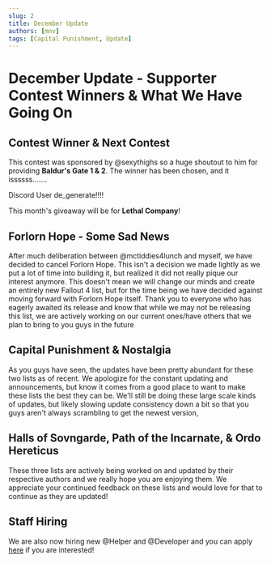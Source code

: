 ```yaml
---
slug: 2
title: December Update
authors: [mnv]
tags: [Capital Punishment, Update]
---
```


# **December Update - Supporter Contest Winners & What We Have Going On**

## **Contest Winner & Next Contest**

This contest was sponsored by @sexythighs so a huge shoutout to him for providing **Baldur's Gate 1 & 2**. The winner has been chosen, and it issssss.......

Discord User de_generate!!!! 

This month's giveaway will be for **Lethal Company**! 

## **Forlorn Hope - Some Sad News**

After much deliberation between @mctiddies4lunch and myself, we have decided to cancel Forlorn Hope. This isn't a decision we made lightly as we put a lot of time into building it, but realized it did not really pique our interest anymore. This doesn't mean we will change our minds and create an entirely new Fallout 4 list, but for the time being we have decided against moving forward with Forlorn Hope itself. Thank you to everyone who has eagerly awaited its release and know that while we may not be releasing this list, we are actively working on our current ones/have others that we plan to bring to you guys in the future

## **Capital Punishment & Nostalgia**

As you guys have seen, the updates have been pretty abundant for these two lists as of recent. We apologize for the constant updating and announcements, but know it comes from a good place to want to make these lists the best they can be. We'll still be doing these large scale kinds of updates, but likely slowing update consistency down a bit so that you guys aren't always scrambling to get the newest version,

## **Halls of Sovngarde, Path of the Incarnate, & Ordo Hereticus**

These three lists are actively being worked on and updated by their respective authors and we really hope you are enjoying them. We appreciate your continued feedback on these lists and would love for that to continue as they are updated!

## **Staff Hiring**

We are also now hiring new @Helper and @Developer and you can apply [here](https://dyno.gg/form/a64b9852) if you are interested!
